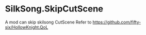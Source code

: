 # SilkSong.SkipCutScene
A mod can skip skilsong CutScene
Refer to https://github.com/fifty-six/HollowKnight.QoL
